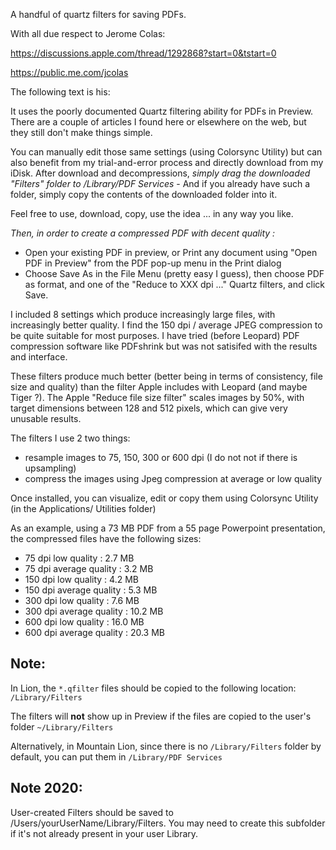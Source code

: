 A handful of quartz filters for saving PDFs.

With all due respect to Jerome Colas:

https://discussions.apple.com/thread/1292868?start=0&tstart=0

https://public.me.com/jcolas

The following text is his:

It uses the poorly documented Quartz filtering ability for PDFs in Preview. There are a couple of articles I found here or elsewhere on the web, but they still don't make things simple.

You can manually edit those same settings (using Colorsync Utility) but can also benefit from my trial-and-error process and directly download from my iDisk.
After download and decompressions, *simply drag the downloaded "Filters" folder to /Library/PDF Services* - And if you already have such a folder, simply copy the contents of the downloaded folder into it.

Feel free to use, download, copy, use the idea ... in any way you like.

*Then, in order to create a compressed PDF with decent quality :*

- Open your existing PDF in preview, or Print any document using "Open PDF in Preview" from the PDF pop-up menu in the Print dialog
- Choose Save As in the File Menu (pretty easy I guess), then choose PDF as format, and one of the "Reduce to XXX dpi ..." Quartz filters, and click Save.

I included 8 settings which produce increasingly large files, with increasingly better quality. I find the 150 dpi / average JPEG compression to be quite suitable for most purposes. I have tried (before Leopard) PDF compression software like PDFshrink but was not satisifed with the results and interface.

These filters produce much better (better being in terms of consistency, file size and quality) than the filter Apple includes with Leopard (and maybe Tiger ?).
The Apple "Reduce file size filter" scales images by 50%, with target dimensions between 128 and 512 pixels, which can give very unusable results.

The filters I use 2 two things:

- resample images to 75, 150, 300 or 600 dpi (I do not not if there is upsampling)
- compress the images using Jpeg compression at average or low quality

Once installed, you can visualize, edit or copy them using Colorsync Utility (in the Applications/ Utilities folder)

As an example, using a 73 MB PDF from a 55 page Powerpoint presentation, the compressed files have the following sizes:

- 75 dpi low quality : 2.7 MB
- 75 dpi average quality : 3.2 MB
- 150 dpi low quality : 4.2 MB
- 150 dpi average quality : 5.3 MB
- 300 dpi low quality : 7.6 MB
- 300 dpi average quality : 10.2 MB
- 600 dpi low quality : 16.0 MB
- 600 dpi average quality : 20.3 MB

## Note:
In Lion, the `*.qfilter` files should be copied to the following location: `/Library/Filters`

The filters will **not** show up in Preview if the files are copied to the user's folder `~/Library/Filters`

Alternatively, in Mountain Lion, since there is no `/Library/Filters` folder by default, you can put them in `/Library/PDF Services`

## Note 2020:
User-created Filters should be saved to /Users/yourUserName/Library/Filters. You may need to create this subfolder if it's not already present in your user Library.
